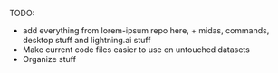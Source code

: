 TODO: 
- add everything from lorem-ipsum repo here, + midas, commands, desktop stuff and lightning.ai stuff
- Make current code files easier to use on untouched datasets
- Organize stuff
